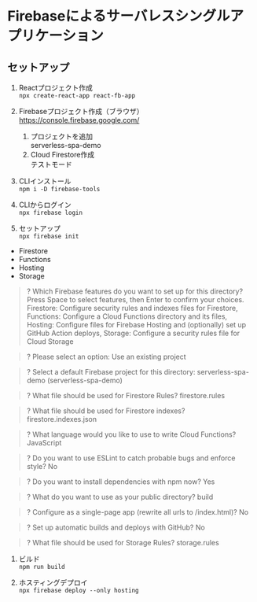 # Firebaseによるサーバレスシングルアプリケーション  
## セットアップ
1. Reactプロジェクト作成  
`npx create-react-app react-fb-app`

1. Firebaseプロジェクト作成（ブラウザ）  
https://console.firebase.google.com/

   1. プロジェクトを追加  
    serverless-spa-demo
   1. Cloud Firestore作成  
    テストモード

1. CLIインストール  
`npm i -D firebase-tools`

1. CLIからログイン  
`npx firebase login`  
1. セットアップ  
`npx firebase init`  
 - Firestore
 - Functions
 - Hosting
 - Storage

  > ? Which Firebase features do you want to set up for this directory? Press Space to select features, then Enter to confirm your choices. Firestore: Configure security rules and indexes files for Firestore, Functions: Configure a Cloud Functions directory and its files, Hosting: Configure files for Firebase Hosting and (optionally) set up GitHub Action deploys, Storage: Configure a security rules file for Cloud Storage

  > ? Please select an option: Use an existing project  

  > ? Select a default Firebase project for this directory: serverless-spa-demo (serverless-spa-demo)

  > ? What file should be used for Firestore Rules? firestore.rules  

  > ? What file should be used for Firestore indexes? firestore.indexes.json

  > ? What language would you like to use to write Cloud Functions? JavaScript

  > ? Do you want to use ESLint to catch probable bugs and enforce style? No

  > ? Do you want to install dependencies with npm now? Yes

  > ? What do you want to use as your public directory? build  

  > ? Configure as a single-page app (rewrite all urls to /index.html)? No

  > ? Set up automatic builds and deploys with GitHub? No

  > ? What file should be used for Storage Rules? storage.rules

1.  ビルド  
`npm run build`

1. ホスティングデプロイ  
`npx firebase deploy --only hosting`


